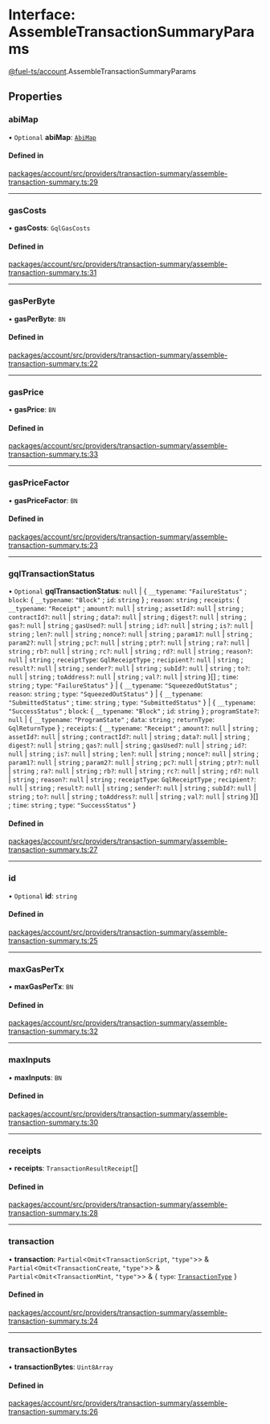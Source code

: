 # Interface: AssembleTransactionSummaryParams

[@fuel-ts/account](/api/Account/index.md).AssembleTransactionSummaryParams

## Properties

### abiMap

• `Optional` **abiMap**: [`AbiMap`](/api/Account/index.md#abimap)

#### Defined in

[packages/account/src/providers/transaction-summary/assemble-transaction-summary.ts:29](https://github.com/FuelLabs/fuels-ts/blob/aa70d26b/packages/account/src/providers/transaction-summary/assemble-transaction-summary.ts#L29)

___

### gasCosts

• **gasCosts**: `GqlGasCosts`

#### Defined in

[packages/account/src/providers/transaction-summary/assemble-transaction-summary.ts:31](https://github.com/FuelLabs/fuels-ts/blob/aa70d26b/packages/account/src/providers/transaction-summary/assemble-transaction-summary.ts#L31)

___

### gasPerByte

• **gasPerByte**: `BN`

#### Defined in

[packages/account/src/providers/transaction-summary/assemble-transaction-summary.ts:22](https://github.com/FuelLabs/fuels-ts/blob/aa70d26b/packages/account/src/providers/transaction-summary/assemble-transaction-summary.ts#L22)

___

### gasPrice

• **gasPrice**: `BN`

#### Defined in

[packages/account/src/providers/transaction-summary/assemble-transaction-summary.ts:33](https://github.com/FuelLabs/fuels-ts/blob/aa70d26b/packages/account/src/providers/transaction-summary/assemble-transaction-summary.ts#L33)

___

### gasPriceFactor

• **gasPriceFactor**: `BN`

#### Defined in

[packages/account/src/providers/transaction-summary/assemble-transaction-summary.ts:23](https://github.com/FuelLabs/fuels-ts/blob/aa70d26b/packages/account/src/providers/transaction-summary/assemble-transaction-summary.ts#L23)

___

### gqlTransactionStatus

• `Optional` **gqlTransactionStatus**: ``null`` \| { `__typename`: ``"FailureStatus"`` ; `block`: { `__typename`: ``"Block"`` ; `id`: `string`  } ; `reason`: `string` ; `receipts`: { `__typename`: ``"Receipt"`` ; `amount?`: ``null`` \| `string` ; `assetId?`: ``null`` \| `string` ; `contractId?`: ``null`` \| `string` ; `data?`: ``null`` \| `string` ; `digest?`: ``null`` \| `string` ; `gas?`: ``null`` \| `string` ; `gasUsed?`: ``null`` \| `string` ; `id?`: ``null`` \| `string` ; `is?`: ``null`` \| `string` ; `len?`: ``null`` \| `string` ; `nonce?`: ``null`` \| `string` ; `param1?`: ``null`` \| `string` ; `param2?`: ``null`` \| `string` ; `pc?`: ``null`` \| `string` ; `ptr?`: ``null`` \| `string` ; `ra?`: ``null`` \| `string` ; `rb?`: ``null`` \| `string` ; `rc?`: ``null`` \| `string` ; `rd?`: ``null`` \| `string` ; `reason?`: ``null`` \| `string` ; `receiptType`: `GqlReceiptType` ; `recipient?`: ``null`` \| `string` ; `result?`: ``null`` \| `string` ; `sender?`: ``null`` \| `string` ; `subId?`: ``null`` \| `string` ; `to?`: ``null`` \| `string` ; `toAddress?`: ``null`` \| `string` ; `val?`: ``null`` \| `string`  }[] ; `time`: `string` ; `type`: ``"FailureStatus"``  } \| { `__typename`: ``"SqueezedOutStatus"`` ; `reason`: `string` ; `type`: ``"SqueezedOutStatus"``  } \| { `__typename`: ``"SubmittedStatus"`` ; `time`: `string` ; `type`: ``"SubmittedStatus"``  } \| { `__typename`: ``"SuccessStatus"`` ; `block`: { `__typename`: ``"Block"`` ; `id`: `string`  } ; `programState?`: ``null`` \| { `__typename`: ``"ProgramState"`` ; `data`: `string` ; `returnType`: `GqlReturnType`  } ; `receipts`: { `__typename`: ``"Receipt"`` ; `amount?`: ``null`` \| `string` ; `assetId?`: ``null`` \| `string` ; `contractId?`: ``null`` \| `string` ; `data?`: ``null`` \| `string` ; `digest?`: ``null`` \| `string` ; `gas?`: ``null`` \| `string` ; `gasUsed?`: ``null`` \| `string` ; `id?`: ``null`` \| `string` ; `is?`: ``null`` \| `string` ; `len?`: ``null`` \| `string` ; `nonce?`: ``null`` \| `string` ; `param1?`: ``null`` \| `string` ; `param2?`: ``null`` \| `string` ; `pc?`: ``null`` \| `string` ; `ptr?`: ``null`` \| `string` ; `ra?`: ``null`` \| `string` ; `rb?`: ``null`` \| `string` ; `rc?`: ``null`` \| `string` ; `rd?`: ``null`` \| `string` ; `reason?`: ``null`` \| `string` ; `receiptType`: `GqlReceiptType` ; `recipient?`: ``null`` \| `string` ; `result?`: ``null`` \| `string` ; `sender?`: ``null`` \| `string` ; `subId?`: ``null`` \| `string` ; `to?`: ``null`` \| `string` ; `toAddress?`: ``null`` \| `string` ; `val?`: ``null`` \| `string`  }[] ; `time`: `string` ; `type`: ``"SuccessStatus"``  }

#### Defined in

[packages/account/src/providers/transaction-summary/assemble-transaction-summary.ts:27](https://github.com/FuelLabs/fuels-ts/blob/aa70d26b/packages/account/src/providers/transaction-summary/assemble-transaction-summary.ts#L27)

___

### id

• `Optional` **id**: `string`

#### Defined in

[packages/account/src/providers/transaction-summary/assemble-transaction-summary.ts:25](https://github.com/FuelLabs/fuels-ts/blob/aa70d26b/packages/account/src/providers/transaction-summary/assemble-transaction-summary.ts#L25)

___

### maxGasPerTx

• **maxGasPerTx**: `BN`

#### Defined in

[packages/account/src/providers/transaction-summary/assemble-transaction-summary.ts:32](https://github.com/FuelLabs/fuels-ts/blob/aa70d26b/packages/account/src/providers/transaction-summary/assemble-transaction-summary.ts#L32)

___

### maxInputs

• **maxInputs**: `BN`

#### Defined in

[packages/account/src/providers/transaction-summary/assemble-transaction-summary.ts:30](https://github.com/FuelLabs/fuels-ts/blob/aa70d26b/packages/account/src/providers/transaction-summary/assemble-transaction-summary.ts#L30)

___

### receipts

• **receipts**: `TransactionResultReceipt`[]

#### Defined in

[packages/account/src/providers/transaction-summary/assemble-transaction-summary.ts:28](https://github.com/FuelLabs/fuels-ts/blob/aa70d26b/packages/account/src/providers/transaction-summary/assemble-transaction-summary.ts#L28)

___

### transaction

• **transaction**: `Partial`&lt;`Omit`&lt;`TransactionScript`, ``"type"``\>\> & `Partial`&lt;`Omit`&lt;`TransactionCreate`, ``"type"``\>\> & `Partial`&lt;`Omit`&lt;`TransactionMint`, ``"type"``\>\> & { `type`: [`TransactionType`](/api/Account/TransactionType.md)  }

#### Defined in

[packages/account/src/providers/transaction-summary/assemble-transaction-summary.ts:24](https://github.com/FuelLabs/fuels-ts/blob/aa70d26b/packages/account/src/providers/transaction-summary/assemble-transaction-summary.ts#L24)

___

### transactionBytes

• **transactionBytes**: `Uint8Array`

#### Defined in

[packages/account/src/providers/transaction-summary/assemble-transaction-summary.ts:26](https://github.com/FuelLabs/fuels-ts/blob/aa70d26b/packages/account/src/providers/transaction-summary/assemble-transaction-summary.ts#L26)

